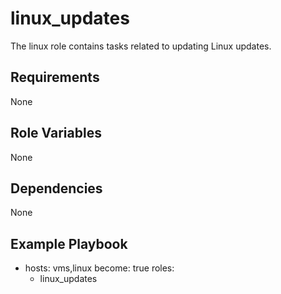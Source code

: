linux_updates
=========

The linux role contains tasks related to updating Linux updates.

Requirements
------------

None

Role Variables
--------------

None

Dependencies
------------

None

Example Playbook
----------------

- hosts: vms,linux
  become: true
  roles:
    - linux_updates

